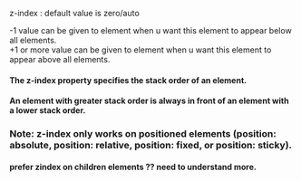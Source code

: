 z-index : default value is zero/auto  

-1 value can be given to element when u want this element to appear below all elements.  
+1 or more value can be given to element when u want this element to appear above all elements.  


#### The z-index property specifies the stack order of an element.

#### An element with greater stack order is always in front of an element with a lower stack order.

### Note: z-index only works on positioned elements (position: absolute, position: relative, position: fixed, or position: sticky).

#### prefer zindex on children elements ?? need to understand more.
